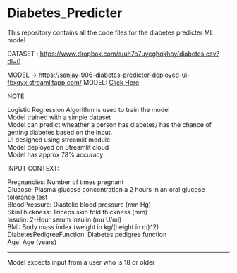 # Diabetes_Predicter
This repository contains all the code files for the diabetes predicter ML model



DATASET : https://www.dropbox.com/s/uh7o7uyeghqkhoy/diabetes.csv?dl=0

MODEL -> https://sanjay-906-diabetes-predictor-deployed-ui-fbxqyx.streamlitapp.com/
MODEL: <a href="/https://sanjay-906-diabetes-predictor-deployed-ui-fbxqyx.streamlitapp.com/">Click Here</a>

NOTE:

Logistic Regression Algorithm is used to train the model<br>
Model trained with a simple dataset<br>
Model can predict wheather a person has diabetes/ has the chance of getting diabetes based on the input.<br>
UI designed using streamlit module<br>
Model deployed on Streamlit cloud<br>
Model has approx 78% accuracy<br>

INPUT CONTEXT:

Pregnancies: Number of times pregnant<br>
Glucose: Plasma glucose concentration a 2 hours in an oral glucose tolerance test<br>
BloodPressure: Diastolic blood pressure (mm Hg)<br>
SkinThickness: Triceps skin fold thickness (mm)<br>
Insulin: 2-Hour serum insulin (mu U/ml)<br>
BMI: Body mass index (weight in kg/(height in m)^2)<br>
DiabetesPedigreeFunction: Diabetes pedigree function<br>
Age: Age (years)<br>


----------------------------------------

Model expects input from a user who is 18 or older
